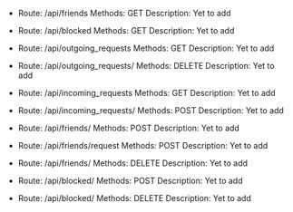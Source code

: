 - Route: /api/friends
Methods: GET
Description:
Yet to add

- Route: /api/blocked
Methods: GET
Description:
Yet to add

- Route: /api/outgoing_requests
Methods: GET
Description:
Yet to add

- Route: /api/outgoing_requests/<id>
Methods: DELETE
Description:
Yet to add

- Route: /api/incoming_requests
Methods: GET
Description:
Yet to add

- Route: /api/incoming_requests/<id>
Methods: POST
Description:
Yet to add

- Route: /api/friends/<id>
Methods: POST
Description:
Yet to add

- Route: /api/friends/request
Methods: POST
Description:
Yet to add

- Route: /api/friends/<id>
Methods: DELETE
Description:
Yet to add

- Route: /api/blocked/<id>
Methods: POST
Description:
Yet to add

- Route: /api/blocked/<id>
Methods: DELETE
Description:
Yet to add

